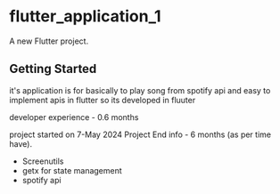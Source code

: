 # flutter_application_1

A new Flutter project.

## Getting Started

it's application is for basically to play song from spotify api 
and easy to implement apis in flutter so its developed in fluuter 

developer experience - 0.6 months 

project started on 7-May 2024
Project End info - 6 months (as per time have).

- Screenutils
- getx for state management 
- spotify api
